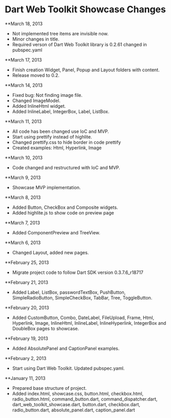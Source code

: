 Dart Web Toolkit Showcase Changes
=================================

**March 18, 2013

* Not implemented tree items are invisible now.
* Minor changes in title.
* Required verson of Dart Web Toolkit library is 0.2.61 changed in pubspec.yaml

**March 17, 2013

* Finish creation Widget, Panel, Popup and Layout folders with content.
* Release moved to 0.2.

**March 14, 2013

* Fixed bug: Not finding image file. 
* Changed ImageModel.
* Added InlineHtml widget.
* Added InlineLabel, IntegerBox, Label, ListBox.

**March 11, 2013

* All code has been changed use IoC and MVP.
* Start using prettify instead of highlite.
* Changed prettify.css to hide border in code prettify
* Created examples: Html, Hyperlink, Image

**March 10, 2013

* Code changed and restructured with IoC and MVP. 

**March 9, 2013

* Showcase MVP implementation.

**March 8, 2013

* Added Button, CheckBox and Composite widgets.
* Added highlite.js to show code on preview page

**March 7, 2013

* Added ComponentPreview and TreeView.

**March 6, 2013

* Changed Layout, added new pages.

**February 25, 2013

* Migrate project code to follow Dart SDK version 0.3.7.6_r18717

**February 21, 2013

* Added Label, ListBox, passwordTextBox, PushButton, SimpleRadioButton, SimpleCheckBox, TabBar, Tree, ToggleButton.

**February 20, 2013

* Added CustomButton, Combo, DateLabel, FileUpload, Frame, Html, Hyperlink, Image, InlineHtml, InlineLabel, InlineHyperlink, IntegerBox and DoubleBox pages to showcase.

**February 19, 2013

* Added AbsolutePanel and CaptionPanel examples.

**February 2, 2013

* Start using Dart Web Toolkit. Updated pubspec.yaml.

**January 11, 2013

* Prepared base structure of project.
* Added index.html, showcase.css, button.html, checkbox.html, radio_button.html, command_button.dart, command_dispatcher.dart, dart_web_toolkit_showcase.dart, button.dart, checkbox.dart, radio_button.dart, absolute_panel.dart, caption_panel.dart
